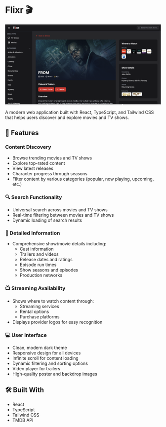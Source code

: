 # Flixr 🎬

![Flixr App Screenshot](./public/screenshot.png)

A modern web application built with React, TypeScript, and Tailwind CSS that helps users discover and explore movies and TV shows. 

## 🚀 Features

### Content Discovery
- Browse trending movies and TV shows
- Explore top-rated content
- View latest releases
- Character progress through seasons
- Filter content by various categories (popular, now playing, upcoming, etc.)

### 🔍 Search Functionality
- Universal search across movies and TV shows
- Real-time filtering between movies and TV shows
- Dynamic loading of search results

### 📝 Detailed Information
- Comprehensive show/movie details including:
  - Cast information
  - Trailers and videos
  - Release dates and ratings
  - Episode run times
  - Show seasons and episodes
  - Production networks

### 📺 Streaming Availability
- Shows where to watch content through:
  - Streaming services
  - Rental options
  - Purchase platforms
- Displays provider logos for easy recognition

### 💻 User Interface
- Clean, modern dark theme
- Responsive design for all devices
- Infinite scroll for content loading
- Dynamic filtering and sorting options
- Video player for trailers
- High-quality poster and backdrop images

## 🛠️ Built With
- React
- TypeScript
- Tailwind CSS
- TMDB API